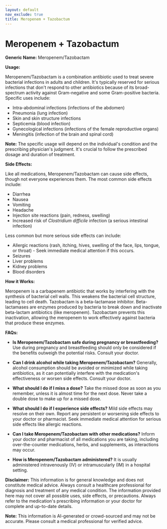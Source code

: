 ```yaml
---
layout: default
nav_exclude: true
title: Meropenem + Tazobactum
---
```


# Meropenem + Tazobactum

**Generic Name:** Meropenem/Tazobactam

**Usage:**

Meropenem/Tazobactam is a combination antibiotic used to treat severe bacterial infections in adults and children.  It's typically reserved for serious infections that don't respond to other antibiotics because of its broad-spectrum activity against Gram-negative and some Gram-positive bacteria.  Specific uses include:

* Intra-abdominal infections (infections of the abdomen)
* Pneumonia (lung infection)
* Skin and skin structure infections
* Septicemia (blood infection)
* Gynecological infections (infections of the female reproductive organs)
* Meningitis (infection of the brain and spinal cord)


**Note:**  The specific usage will depend on the individual's condition and the prescribing physician's judgment.  It's crucial to follow the prescribed dosage and duration of treatment.


**Side Effects:**

Like all medications, Meropenem/Tazobactam can cause side effects, though not everyone experiences them.  The most common side effects include:

* Diarrhea
* Nausea
* Vomiting
* Headache
* Injection site reactions (pain, redness, swelling)
*  Increased risk of *Clostridium difficile* infection (a serious intestinal infection)

Less common but more serious side effects can include:

* Allergic reactions (rash, itching, hives, swelling of the face, lips, tongue, or throat) - Seek immediate medical attention if this occurs.
* Seizures
* Liver problems
* Kidney problems
* Blood disorders


**How it Works:**

Meropenem is a carbapenem antibiotic that works by interfering with the synthesis of bacterial cell walls. This weakens the bacterial cell structure, leading to cell death.  Tazobactam is a beta-lactamase inhibitor. Beta-lactamases are enzymes produced by bacteria to break down and inactivate beta-lactam antibiotics (like meropenem).  Tazobactam prevents this inactivation, allowing the meropenem to work effectively against bacteria that produce these enzymes.


**FAQs:**

* **Is Meropenem/Tazobactam safe during pregnancy or breastfeeding?**  Use during pregnancy and breastfeeding should only be considered if the benefits outweigh the potential risks. Consult your doctor.

* **Can I drink alcohol while taking Meropenem/Tazobactam?**  Generally, alcohol consumption should be avoided or minimized while taking antibiotics, as it can potentially interfere with the medication's effectiveness or worsen side effects.  Consult your doctor.

* **What should I do if I miss a dose?**  Take the missed dose as soon as you remember, unless it is almost time for the next dose.  Never take a double dose to make up for a missed dose.

* **What should I do if I experience side effects?**  Mild side effects may resolve on their own.  Report any persistent or worsening side effects to your doctor or pharmacist.  Seek immediate medical attention for serious side effects like allergic reactions.

* **Can I take Meropenem/Tazobactam with other medications?**  Inform your doctor and pharmacist of all medications you are taking, including over-the-counter medications, herbs, and supplements, as interactions may occur.

* **How is Meropenem/Tazobactam administered?**  It is usually administered intravenously (IV) or intramuscularly (IM) in a hospital setting.


**Disclaimer:** This information is for general knowledge and does not constitute medical advice.  Always consult a healthcare professional for diagnosis and treatment of any medical condition.  The information provided here may not cover all possible uses, side effects, or precautions.  Always refer to the medication's prescribing information or your doctor for complete and up-to-date details.


**Note:** This information is AI-generated or crowd-sourced and may not be accurate. Please consult a medical professional for verified advice.